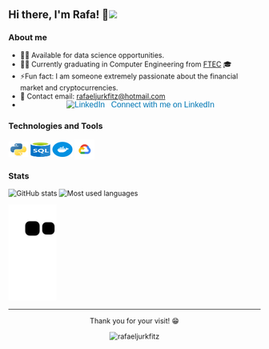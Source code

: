## Hi there, I'm Rafa! 👋<img src="https://github.com/rajput2107/rajput2107/blob/master/Assets/Earth.gif" width="24px"/>


### About me
- 🐱‍💻 Available for data science opportunities.
- 👩‍💻 Currently graduating in Computer Engineering from [FTEC](https://www.ftec.com.br/) 🎓
- ⚡Fun fact: I am someone extremely passionate about the financial market and cryptocurrencies.
- 💌 Contact email: rafaeljurkfitz@hotmail.com
- <div style="text-align: center;">
  <a href="https://www.linkedin.com/in/rafaeljurkfitz/" target="_blank" style="text-decoration: none; color: #0077B5; font-family: Arial, sans-serif; font-size: 16px;">
    <img width="22" src="https://github.com/zumrudu-anka/zumrudu-anka/raw/master/images/linkedin.svg" alt="LinkedIn" style="vertical-align: middle; margin-right: 8px;"> Connect with me on LinkedIn
  </a>
</div>

### Technologies and Tools 
<div align="left">
  <img align="center" alt="Python" height="30" width="40" src="https://github.com/devicons/devicon/blob/master/icons/python/python-original.svg">
  <img align="center" alt="SQL" height="30" width="40" src="https://github.com/rafaeljurkfitz/rafaeljurkfitz/blob/main/assets/sql.svg">  
  <img align="center" alt="Docker" height="30" width="40" src="https://github.com/rafaeljurkfitz/rafaeljurkfitz/blob/main/assets/docker-svgrepo-com.svg">  
  <img align="center" alt="Google Cloud" height="40" width="40" src="https://github.com/rafaeljurkfitz/rafaeljurkfitz/blob/main/assets/google_cloud_logo_icon_159333.svg">  
</div>

### Stats

<div>
  <img height="200em" alt="GitHub stats" src="https://github-readme-stats.vercel.app/api?username=rafaeljurkfitz&show_icons=true&theme=radical&include_all_commits=true&count_private=true">
  <img height="200em" alt="Most used languages" src="https://github-readme-stats.vercel.app/api/top-langs/?username=rafaeljurkfitz&layout=compact&langs_count=8&theme=radical">
</div>

![Snake animation](https://github.com/rafaeljurkfitz/rafaeljurkfitz/blob/output/github-contribution-grid-snake.svg)

<hr/>

<div align='center'>
<p> Thank you for your visit! 😁</p>
  <img src="https://komarev.com/ghpvc/?username=rafaeljurkfitz&color=blueviolet&label=profile+views" alt="rafaeljurkfitz" />
</div>
